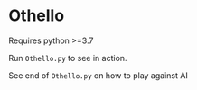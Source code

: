 # Othello

Requires python >=3.7

Run `Othello.py` to see in action.

See end of `Othello.py` on how to play against AI

